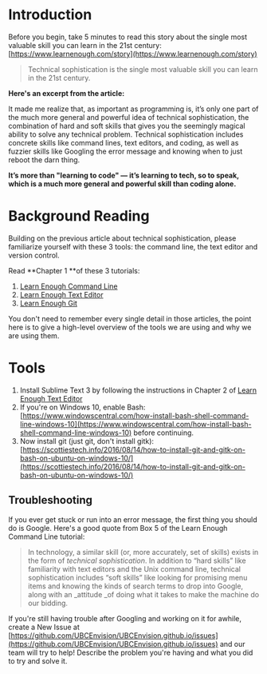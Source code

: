 # Introduction

Before you begin, take 5 minutes to read this story about the single most valuable skill you can learn in the 21st century: [https://www.learnenough.com/story](https://www.learnenough.com/story)

> Technical sophistication is the single most valuable skill you can learn in the 21st century.

**Here's an excerpt from the article:**

It made me realize that, as important as programming is, it’s only one part of the much more general and powerful idea of technical sophistication, the combination of hard and soft skills that gives you the seemingly magical ability to solve any technical problem. Technical sophistication includes concrete skills like command lines, text editors, and coding, as well as fuzzier skills like Googling the error message and knowing when to just reboot the darn thing.

**It’s more than "learning to code" — it’s learning to tech, so to speak, which is a much more general and powerful skill than coding alone.**

# Background Reading

Building on the previous article about technical sophistication, please familiarize yourself with these 3 tools: the command line, the text editor and version control.

Read **Chapter 1 **of these 3 tutorials:

1. [Learn Enough Command Line](https://www.learnenough.com/command-line-tutorial)
2. [Learn Enough Text Editor](https://www.learnenough.com/text-editor-tutorial)
3. [Learn Enough Git](https://www.learnenough.com/git-tutorial)

You don't need to remember every single detail in those articles, the point here is to give a high-level overview of the tools we are using and why we are using them.

# Tools

1. Install Sublime Text 3 by following the instructions in Chapter 2 of [Learn Enough Text Editor](https://www.learnenough.com/text-editor-tutorial)
2. If you're on Windows 10, enable Bash: [https://www.windowscentral.com/how-install-bash-shell-command-line-windows-10](https://www.windowscentral.com/how-install-bash-shell-command-line-windows-10) before continuing.
3. Now install git \(just git, don't install gitk\): [https://scottiestech.info/2016/08/14/how-to-install-git-and-gitk-on-bash-on-ubuntu-on-windows-10/](https://scottiestech.info/2016/08/14/how-to-install-git-and-gitk-on-bash-on-ubuntu-on-windows-10/)

## Troubleshooting

If you ever get stuck or run into an error message, the first thing you should do is Google. Here's a good quote from Box 5 of the Learn Enough Command Line tutorial:

> In technology, a similar skill \(or, more accurately, set of skills\) exists in the form of _technical sophistication_. In addition to “hard skills” like familiarity with text editors and the Unix command line, technical sophistication includes “soft skills” like looking for promising menu items and knowing the kinds of search terms to drop into Google, along with an _attitude _of doing what it takes to make the machine do our bidding.

If you're still having trouble after Googling and working on it for awhile, create a New Issue at [https://github.com/UBCEnvision/UBCEnvision.github.io/issues](https://github.com/UBCEnvision/UBCEnvision.github.io/issues) and our team will try to help! Describe the problem you're having and what you did to try and solve it.



